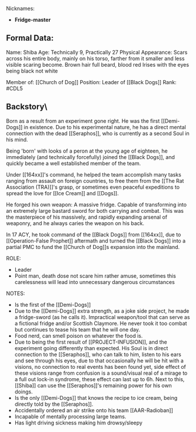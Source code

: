 Nicknames: 
- **Fridge-master**
## Formal Data:
Name: Shiba
Age: Technically 9, Practically 27
Physical Appearance: Scars across his entire body, mainly on his torso, farther from it smaller and less visible scaring become. Brown hair full beard, blood red Irises with the eyes being black not white

Member of: [[Church of Dog]]
Position: Leader of [[Black Dogs]]
Rank: #CDL5 
## Backstory\
Born as a result from an experiment gone right. He was the first [[Demi-Dogs]] in existence. Due to his experimental nature, he has a direct mental connection with the dead [[Seraphos]], who is currently as a second Soul in his mind. 

Being 'born' with looks of a peron at the young age of eighteen, he immediately (and technically forcefully) joined the [[Black Dogs]], and quickly became a well established member of the team.

Under [[164xx]]'s command, he helped the team accomplish many tasks ranging from assault on foreign countries, to free them from the [[The Rat Association (TRA)]]'s grasp, or sometimes even peaceful expeditions to spread the love for [[Ice Cream]] and [[Dogs]].

He forged his own weapon: A massive fridge. Capable of transforming into an extremely large bastard sword for both carrying and combat. This was the masterpiece of his massively, and rapidly expanding arsenal of weaponry, and he always caries the weapon on his back.

In 17 ACY, he took command of the [[Black Dogs]] from [[164xx]], due to [[Operation-False Prophet]] aftermath and turned the [[Black Dogs]] into a partial PMC to fund the [[Church of Dog]]s expansion into the mainland.

ROLE: 
- Leader
- Point man, death dose not scare him rather amuse, sometimes this carelessness will lead into unnecessary dangerous circumstances 

NOTES:
- Is the first of the [[Demi-Dogs]]
- Due to the [[Demi-Dogs]] extra strength, as a joke side project, he made a fridge-sword (as he calls it).
  Impractical weapon/tool that can serve as a fictional fridge and/or Scottish Claymore. He never took it too combat but continues to tease his team that he will one day.
- Food nerd, can smell poison on whatever the food is.
- Due to being the first result of [[PROJECT-INFUSION]], and the experiment going differently than expected. His Soul is in direct connection to the [[Seraphos]], who can talk to him, listen to his ears and see through his eyes, due to that occasionally he will be hit with a visions, no connection to real events has been found yet, side effect of these visions range from confusion is a sound/visual real of a mirage to a full out lock-in syndrome, these effect can last up to 6h. Next to this, [[Shiba]] can use the [[Seraphos]]'s remaining power for his own doings.
- Is the only [[Demi-Dogs]] that knows the recipe to ice cream, being directly told by the [[Seraphos]].
- Accidentally ordered an air strike onto his team [[AAR-Radioban]]
- Incapable of mentally processing large teams.
- Has light driving sickness making him drowsy/sleepy